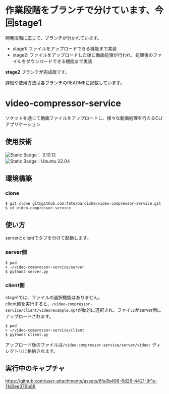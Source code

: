 # 作業段階をブランチで分けています、今回stage1
開発段階に応じて、ブランチが分かれています。

- stage1: ファイルをアップロードできる機能まで実装
- stage2: ファイルをアップロードした後に動画処理が行われ、処理後のファイルをダウンロードできる機能まで実装

**stage2** ブランチが完成版です。

詳細や使用方法は各ブランチのREADMEに記載しています。

# video-compressor-service
ソケットを通じて動画ファイルをアップロードし、様々な動画処理を行えるCLIアプリケーション

## 使用技術
![Static Badge](https://img.shields.io/badge/-Python-F9DC3E.svg?style=flat&logo=python)： 3.10.12  
![Static Badge](https://img.shields.io/badge/-Linux-FCC624?style=flat&logo=linux&logoColor=black)：Ubuntu 22.04  

## 環境構築
### clone
```
$ git clone git@github.com:fate7bardiche/video-compressor-service.git
$ cd video-compressor-service
```

## 使い方
serverとclientでタブを分けて起動します。

### server側
```
$ pwd
> ~/video-compressor-service/server
$ python3 server.py 
```
### client側
stage1では、ファイルの選択機能はありません。  
client側を実行すると、`/video-compressor-service/client/video/example.mp4`が動的に選択され、ファイルがserver側にアップロードされます。
```
$ pwd
> ~/video-compressor-service/client
$ python3 client.py 
```
アップロード後のファイルは`/video-compressor-service/server/video/` ディレクトリに格納されます。

## 実行中のキャプチャ
https://github.com/user-attachments/assets/6fa0b498-6d26-4421-9f1e-11d3ee376b88